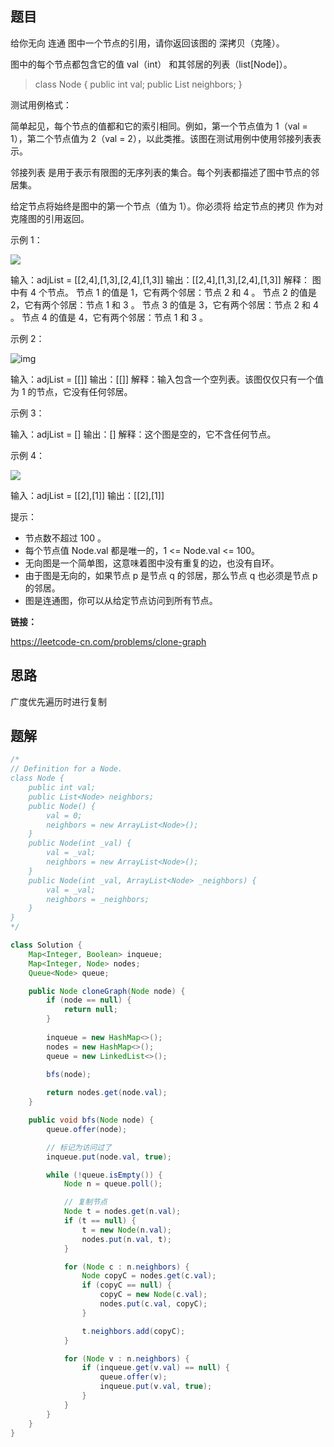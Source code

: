 ## 题目

给你无向 连通 图中一个节点的引用，请你返回该图的 深拷贝（克隆）。

图中的每个节点都包含它的值 val（int） 和其邻居的列表（list[Node]）。

> class Node {
>     public int val;
>     public List<Node> neighbors;
> }


测试用例格式：

简单起见，每个节点的值都和它的索引相同。例如，第一个节点值为 1（val = 1），第二个节点值为 2（val = 2），以此类推。该图在测试用例中使用邻接列表表示。

邻接列表 是用于表示有限图的无序列表的集合。每个列表都描述了图中节点的邻居集。

给定节点将始终是图中的第一个节点（值为 1）。你必须将 给定节点的拷贝 作为对克隆图的引用返回。

 

示例 1：

![](https://assets.leetcode-cn.com/aliyun-lc-upload/uploads/2020/02/01/133_clone_graph_question.png)

输入：adjList = [[2,4],[1,3],[2,4],[1,3]]
输出：[[2,4],[1,3],[2,4],[1,3]]
解释：
图中有 4 个节点。
节点 1 的值是 1，它有两个邻居：节点 2 和 4 。
节点 2 的值是 2，它有两个邻居：节点 1 和 3 。
节点 3 的值是 3，它有两个邻居：节点 2 和 4 。
节点 4 的值是 4，它有两个邻居：节点 1 和 3 。

示例 2：

![img](https://assets.leetcode-cn.com/aliyun-lc-upload/uploads/2020/02/01/graph.png)

输入：adjList = [[]]
输出：[[]]
解释：输入包含一个空列表。该图仅仅只有一个值为 1 的节点，它没有任何邻居。

示例 3：

输入：adjList = []
输出：[]
解释：这个图是空的，它不含任何节点。

示例 4：

![](https://assets.leetcode-cn.com/aliyun-lc-upload/uploads/2020/02/01/graph-1.png)

输入：adjList = [[2],[1]]
输出：[[2],[1]]


提示：

* 节点数不超过 100 。
* 每个节点值 Node.val 都是唯一的，1 <= Node.val <= 100。
* 无向图是一个简单图，这意味着图中没有重复的边，也没有自环。
* 由于图是无向的，如果节点 p 是节点 q 的邻居，那么节点 q 也必须是节点 p 的邻居。
* 图是连通图，你可以从给定节点访问到所有节点。

**链接：**

https://leetcode-cn.com/problems/clone-graph

## 思路

广度优先遍历时进行复制

## 题解



```java
/*
// Definition for a Node.
class Node {
    public int val;
    public List<Node> neighbors;
    public Node() {
        val = 0;
        neighbors = new ArrayList<Node>();
    }
    public Node(int _val) {
        val = _val;
        neighbors = new ArrayList<Node>();
    }
    public Node(int _val, ArrayList<Node> _neighbors) {
        val = _val;
        neighbors = _neighbors;
    }
}
*/

class Solution {
    Map<Integer, Boolean> inqueue;
    Map<Integer, Node> nodes;
    Queue<Node> queue;

    public Node cloneGraph(Node node) {
        if (node == null) {
            return null;
        }
        
        inqueue = new HashMap<>();
        nodes = new HashMap<>();
        queue = new LinkedList<>();

        bfs(node);
        
        return nodes.get(node.val);
    }

    public void bfs(Node node) {
        queue.offer(node);

        // 标记为访问过了
        inqueue.put(node.val, true);

        while (!queue.isEmpty()) {
            Node n = queue.poll();

            // 复制节点
            Node t = nodes.get(n.val);
            if (t == null) {
                t = new Node(n.val);
                nodes.put(n.val, t);
            }

            for (Node c : n.neighbors) {
                Node copyC = nodes.get(c.val);
                if (copyC == null) {
                    copyC = new Node(c.val);
                    nodes.put(c.val, copyC);
                }

                t.neighbors.add(copyC); 
            }

            for (Node v : n.neighbors) {
                if (inqueue.get(v.val) == null) {
                    queue.offer(v);
                    inqueue.put(v.val, true);
                }
            }
        }
    }
}
```

